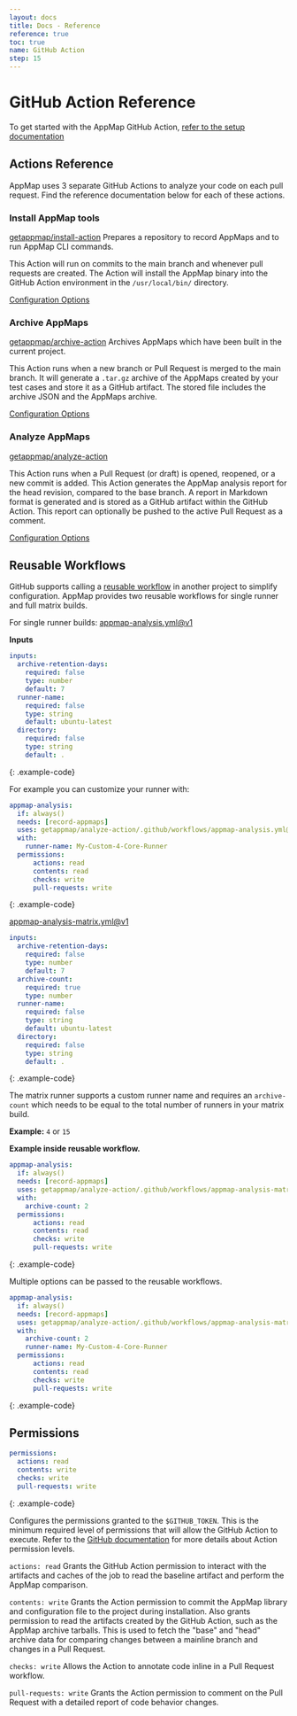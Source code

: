 ```yaml
---
layout: docs
title: Docs - Reference
reference: true
toc: true
name: GitHub Action
step: 15
---
```


# GitHub Action Reference

<p class="alert alert-info">
To get started with the AppMap GitHub Action,  <a href="/docs/setup-appmap-in-ci/in-github-actions">refer to the setup documentation</a>
</p>

## Actions Reference

AppMap uses 3 separate GitHub Actions to analyze your code on each pull request. Find the reference documentation below for each of these actions. 

### Install AppMap tools
[getappmap/install-action](https://github.com/getappmap/install-action)
Prepares a repository to record AppMaps and to run AppMap CLI commands. 

This Action will run on commits to the main branch and whenever pull requests are created. The Action will install the AppMap binary into the GitHub Action environment in the `/usr/local/bin/` directory.

[Configuration Options](https://github.com/getappmap/install-action/blob/main/action.yml)

### Archive AppMaps
[getappmap/archive-action](https://github.com/getappmap/archive-action)
Archives AppMaps which have been built in the current project. 

This Action runs when a new branch or Pull Request is merged to the main branch. It will generate a `.tar.gz` archive of the AppMaps created by your test cases and store it as a GitHub artifact. The stored file includes the archive JSON and the AppMaps archive.



[Configuration Options](https://github.com/getappmap/archive-action/blob/main/action.yml)

### Analyze AppMaps
[getappmap/analyze-action](https://github.com/getappmap/analyze-action)

This Action runs when a Pull Request (or draft) is opened, reopened, or a new commit is added. This Action generates the AppMap analysis report for the head revision, compared to the base branch. A report in Markdown format is generated and is stored as a GitHub artifact within the GitHub Action. This report can optionally be pushed to the active Pull Request as a comment.

[Configuration Options](https://github.com/getappmap/analyze-action/blob/main/action.yml)

## Reusable Workflows

GitHub supports calling a [reusable workflow](https://docs.github.com/en/actions/using-workflows/reusing-workflows) in another project to simplify configuration.  AppMap provides two reusable workflows for single runner and full matrix builds.

For single runner builds: [appmap-analysis.yml@v1](https://github.com/getappmap/analyze-action/blob/v1/.github/workflows/appmap-analysis.yml)

**Inputs**
```yaml
inputs:
  archive-retention-days:
    required: false
    type: number
    default: 7
  runner-name:
    required: false
    type: string
    default: ubuntu-latest
  directory:
    required: false
    type: string
    default: .
```
{: .example-code}

For example you can customize your runner with:
```yaml
appmap-analysis:
  if: always()
  needs: [record-appmaps]
  uses: getappmap/analyze-action/.github/workflows/appmap-analysis.yml@v1
  with:
    runner-name: My-Custom-4-Core-Runner
  permissions:
      actions: read
      contents: read
      checks: write
      pull-requests: write
```
{: .example-code}

[appmap-analysis-matrix.yml@v1](https://github.com/getappmap/analyze-action/blob/v1/.github/workflows/appmap-analysis-matrix.yml)

```yaml
inputs:
  archive-retention-days:
    required: false
    type: number
    default: 7
  archive-count:
    required: true
    type: number
  runner-name:
    required: false
    type: string
    default: ubuntu-latest
  directory:
    required: false
    type: string
    default: .
```
{: .example-code}

The matrix runner supports a custom runner name and requires an `archive-count` which needs to be equal to the total number of runners in your matrix build. 

**Example:** `4` or `15`

**Example inside reusable workflow.**
```yaml
appmap-analysis:
  if: always()
  needs: [record-appmaps]
  uses: getappmap/analyze-action/.github/workflows/appmap-analysis-matrix.yml@v1
  with:
    archive-count: 2
  permissions:
      actions: read
      contents: read
      checks: write
      pull-requests: write
```
{: .example-code}

Multiple options can be passed to the reusable workflows.

```yaml
appmap-analysis:
  if: always()
  needs: [record-appmaps]
  uses: getappmap/analyze-action/.github/workflows/appmap-analysis-matrix.yml@v1
  with:
    archive-count: 2
    runner-name: My-Custom-4-Core-Runner
  permissions:
      actions: read
      contents: read
      checks: write
      pull-requests: write
```
{: .example-code}

## Permissions

```yaml
permissions:
  actions: read
  contents: write
  checks: write
  pull-requests: write
```
{: .example-code}

Configures the permissions granted to the `$GITHUB_TOKEN`. This is the minimum required level of permissions that will allow the GitHub Action to execute. Refer to the [GitHub documentation](https://docs.github.com/en/actions/using-jobs/assigning-permissions-to-jobs) for more details about Action permission levels.

`actions: read` Grants the GitHub Action permission to interact with the artifacts and caches of the job to read the baseline artifact and perform the AppMap comparison.

`contents: write` Grants the Action permission to commit the AppMap library and configuration file to the project during installation. Also grants permission to read the artifacts created by the GitHub Action, such as the AppMap archive tarballs. This is used to fetch the "base" and "head" archive data for comparing changes between a mainline branch and changes in a Pull Request.

`checks: write` Allows the Action to annotate code inline in a Pull Request workflow.

`pull-requests: write` Grants the Action permission to comment on the Pull Request with a detailed report of code behavior changes.